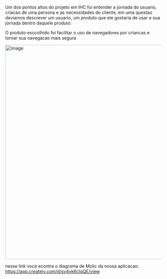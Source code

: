 Um dos pontos altos do projeto em IHC foi entender a jornada do usuario, criacao de uma persona e as necessidades do cliente, em uma questao deviamos descrever um usuario, um produto que ele gostaria de usar e sua jornada dentro daquele produto:

O produto esccolhido foi facilitar o uso de navegadores por criancas e tornar sua navegacao mais segura

<img width="689" alt="image" src="https://user-images.githubusercontent.com/66230142/188637237-08f93b7b-2a2b-4955-97f5-044eade3411a.png">

nesse link voce econtra o diagrama de Molic da nossa aplicacao: https://app.creately.com/d/sv4vk6cIqQE/view
